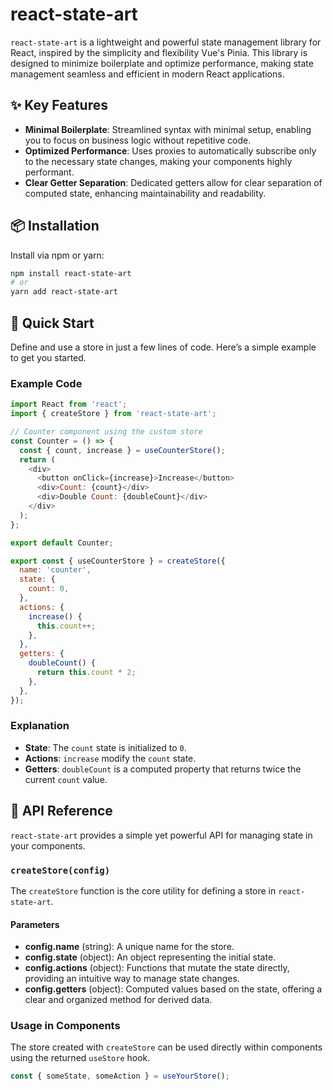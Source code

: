 # react-state-art

`react-state-art` is a lightweight and powerful state management library for React, inspired by the simplicity and flexibility Vue's Pinia. This library is designed to minimize boilerplate and optimize performance, making state management seamless and efficient in modern React applications.

## ✨ Key Features

- **Minimal Boilerplate**: Streamlined syntax with minimal setup, enabling you to focus on business logic without repetitive code.
- **Optimized Performance**: Uses proxies to automatically subscribe only to the necessary state changes, making your components highly performant.
- **Clear Getter Separation**: Dedicated getters allow for clear separation of computed state, enhancing maintainability and readability.

## 📦 Installation

Install via npm or yarn:

```bash
npm install react-state-art
# or
yarn add react-state-art
```
## 🚀 Quick Start

Define and use a store in just a few lines of code. Here’s a simple example to get you started.

### Example Code

```javascript
import React from 'react';
import { createStore } from 'react-state-art';

// Counter component using the custom store
const Counter = () => {
  const { count, increase } = useCounterStore();
  return (
    <div>
      <button onClick={increase}>Increase</button>
      <div>Count: {count}</div>
      <div>Double Count: {doubleCount}</div>
    </div>
  );
};

export default Counter;

export const { useCounterStore } = createStore({
  name: 'counter',
  state: {
    count: 0,
  },
  actions: {
    increase() {
      this.count++;
    },
  },
  getters: {
    doubleCount() {
      return this.count * 2;
    },
  },
});
```
### Explanation

- **State**: The `count` state is initialized to `0`.
- **Actions**: `increase` modify the `count` state.
- **Getters**: `doubleCount` is a computed property that returns twice the current `count` value.

## 📖 API Reference

`react-state-art` provides a simple yet powerful API for managing state in your components.

### `createStore(config)`

The `createStore` function is the core utility for defining a store in `react-state-art`.

#### Parameters

- **config.name** (string): A unique name for the store.
- **config.state** (object): An object representing the initial state.
- **config.actions** (object): Functions that mutate the state directly, providing an intuitive way to manage state changes.
- **config.getters** (object): Computed values based on the state, offering a clear and organized method for derived data.

### Usage in Components

The store created with `createStore` can be used directly within components using the returned `useStore` hook.

```javascript
const { someState, someAction } = useYourStore();
```
